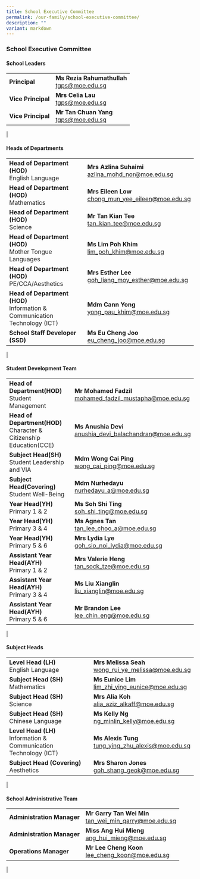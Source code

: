 ```yaml
---
title: School Executive Committee
permalink: /our-family/school-executive-committee/
description: ""
variant: markdown
---
```

### **School Executive Committee**
#### **School Leaders**



|  |  |
|---|---|
| **Principal**  | **Ms Rezia Rahumathullah**<br>[tgps@moe.edu.sg](mailto:tgps@moe.edu.sg) |
| **Vice Principal**   | **Mrs Celia Lau**<br>[tgps@moe.edu.sg](mailto:tgps@moe.edu.sg)  |
| **Vice Principal**  | **Mr Tan Chuan Yang**<br>[tgps@moe.edu.sg](mailto:tgps@moe.edu.sg)  |
|

#### **Heads of Departments**

|  |  |
|---|---|
| **Head of Department (HOD)**<br>English Language | **Mrs Azlina Suhaimi**<br>[azlina_mohd_nor@moe.edu.sg](mailto:azlina_mohd_nor@moe.edu.sg) |
| **Head of Department (HOD)**<br>Mathematics | **Mrs Eileen Low**<br>[chong_mun_yee_eileen@moe.edu.sg](mailto:chong_mun_yee_eileen@moe.edu.sg) |
| **Head of Department (HOD)**<br>Science | **Mr Tan Kian Tee**<br>[tan_kian_tee@moe.edu.sg](mailto:tan_kian_tee@moe.edu.sg) |
| **Head of Department (HOD)**<br>Mother Tongue Languages | **Ms Lim Poh Khim**<br>[lim_poh_khim@moe.edu.sg](mailto:lim_poh_khim@moe.edu.sg) |
| **Head of Department (HOD)**<br>PE/CCA/Aesthetics | **Mrs Esther Lee**<br>[goh_liang_moy_esther@moe.edu.sg](mailto:goh_liang_moy_esther@moe.edu.sg) |
| **Head of Department (HOD)**<br>Information &amp; Communication Technology (ICT) | **Mdm Cann Yong**<br>[yong_pau_khim@moe.edu.sg](mailto:yong_pau_khim@moe.edu.sg) |
| **School Staff Developer (SSD)** | **Ms Eu Cheng Joo**<br>[eu_cheng_joo@moe.edu.sg](mailto:eu_cheng_joo@moe.edu.sg) |
|

#### **Student Development Team**

|  |  |
|---|---|
| **Head of Department(HOD)**<br>Student Management| **Mr Mohamed Fadzil**<br>[mohamed_fadzil_mustapha@moe.edu.sg](mailto:mohamed_fadzil_mustapha@moe.edu.sg) |
| **Head of Department(HOD)**<br>Character &amp; Citizenship Education(CCE)| **Ms Anushia Devi**<br>[anushia_devi_balachandran@moe.edu.sg](mailto:anushia_devi_balachandran@moe.edu.sg) |
| **Subject Head(SH)**<br>Student Leadership and VIA| **Mdm Wong Cai Ping**<br>[wong_cai_ping@moe.edu.sg](mailto:wong_cai_ping@moe.edu.sg) |
| **Subject Head(Covering)**<br>Student Well-Being  | **Mdm Nurhedayu**<br>[nurhedayu_a@moe.edu.sg](mailto:nurhedayu_a@moe.edu.sg) |
| **Year Head(YH)**<br>Primary 1 &amp; 2| **Ms Soh Shi Ting**<br>[soh_shi_ting@moe.edu.sg](mailto:soh_shi_ting@moe.edu.sg) |
| **Year Head(YH)**<br>Primary 3 &amp; 4| **Ms Agnes Tan**<br>[tan_lee_choo_a@moe.edu.sg](mailto:tan_lee_choo_a@moe.edu.sg) |
| **Year Head(YH)**<br>Primary 5 &amp; 6| **Mrs Lydia Lye**<br>[goh_sio_noi_lydia@moe.edu.sg](mailto:goh_sio_noi_lydia@moe.edu.sg) |
| **Assistant Year Head(AYH)**<br>Primary 1 &amp; 2| **Mrs Valerie Heng**<br>[tan_sock_tze@moe.edu.sg](mailto:tan_sock_tze@moe.edu.sg) |
| **Assistant Year Head(AYH)**<br>Primary 3 &amp; 4| **Ms Liu Xianglin**<br>[liu_xianglin@moe.edu.sg](mailto:liu_xianglin@moe.edu.sg) |
| **Assistant Year Head(AYH)**<br>Primary 5 &amp; 6| **Mr Brandon Lee**<br>[lee_chin_eng@moe.edu.sg](mailto:lee_chin_eng@moe.edu.sg) |
|






#### **Subject Heads**

|  |  |
|---|---|
| **Level Head (LH)**<br>English Language | **Mrs Melissa Seah**<br>[wong_rui_ye_melissa@moe.edu.sg](mailto:wong_rui_ye_melissa@moe.edu.sg) |
| **Subject Head (SH)**<br>Mathematics | **Ms Eunice Lim**<br>[lim_zhi_ying_eunice@moe.edu.sg](mailto:lim_zhi_ying_eunice@moe.edu.sg) |
| **Subject Head (SH)**<br>Science | **Mrs Alia Koh**<br>[alia_aziz_alkaff@moe.edu.sg](mailto:alia_aziz_alkaff@moe.edu.sg) |
| **Subject Head (SH)**<br>Chinese Language | **Ms Kelly Ng**<br>[ng_minlin_kelly@moe.edu.sg](mailto:ng_minlin_kelly@moe.edu.sg) |
| **Level Head (LH)**<br>Information &amp; Communication Technology (ICT) | **Ms Alexis Tung**<br>[tung_ying_zhu_alexis@moe.edu.sg](mailto:tung_ying_zhu_alexis@moe.edu.sg) |
| **Subject Head (Covering)**<br>Aesthetics | **Mrs Sharon Jones**<br>[goh_shang_geok@moe.edu.sg](mailto:goh_shang_geok@moe.edu.sg) |
|



#### **School Administrative Team**

|  |  |
|---|---|
| **Administration Manager** | **Mr Garry Tan Wei Min**<br>[tan_wei_min_garry@moe.edu.sg](mailto:tan_wei_min_garry@moe.edu.sg) |
| **Administration Manager** | **Miss Ang Hui Mieng**<br>[ang_hui_mieng@moe.edu.sg](mailto:ang_hui_mieng@moe.edu.sg) |
| **Operations Manager** | **Mr Lee Cheng Koon**<br>[lee_cheng_koon@moe.edu.sg](mailto:lee_cheng_koon@moe.edu.sg) |
|